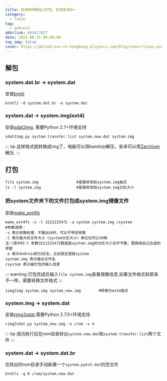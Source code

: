 ```yaml
---
title: 安卓ROM解包/打包，支持安卓9+
category:
  - linux
tag:
  - android
abbrlink: 693417627
date: 2021-06-15 00:00:00
top_img: false
cover: https://pblood.oss-cn-hongkong.aliyuncs.com/blog/cover/linux.png
---
```


## 解包 

### system.dat.br -> system.dat
安装[brotli](https://github.com/google/brotli)
```shell
brotli -d system.dat.br -o system.dat
```

### system.dat -> system.img(ext4)
安装[sdat2img](https://github.com/xpirt/sdat2img), 需要Python 2.7+环境支持
```shell
sdat2img.py system.transfer.list system.new.dat system.img
```

::: tip
这样格式就转换成img了，电脑可以用bandzip解压，安卓可以用[Zarchiver](https://lxt.lanzoui.com/icjqGw3xywj)解压.
:::

## 打包
```shell
file system.img                 #查看修改前system.img格式
ls -l system.img                #查看修改前system.img分区大小
```
### 把system文件夹下的文件打包成system.img镜像文件
安装[make_ext4fs](https://lxt.lanzoui.com/iZ9FRw40i4d)
```shell
make_ext4fs -s -l 3221225472 -a system system.img /system
#参数说明：
-s 表示安静处理，不输出动作，可以不带该参数
-l 表示最大的文件大小（system分区大小）单位也可以为MB
注:(其中的-l 参数3221225472数就是system.img的分区大小总字节数，需换成自己合适的参数
-a 表示Android的分区名，比如我这里是system
system.img 表示输出文件名
/system 表示被打包的输入目录
```

::: warning
打包完成后输入`file system.img`查看镜像信息,如果文件格式和原来不一样，需要转换文件格式
:::

```shell
simg2img system.img system_new.img        #转换为ext4格式
```
### system.img -> system.dat
安装[rimg2sdat](https://github.com/jazchen/rimg2sdat),需要Python 2.7.5+环境支持
```shell
rimg2sdat.py system_new.img -o /rom -v 4
```
::: tip
成功执行后在rom目录转出`system.new.dat`和`system.transfer.list`两个文件
:::

### system.dat -> system.dat.br

在转出的rom目录手动新建一个`system.patch.dat`的空文件
```shell
brotli -q 0 /rom/system.new.dat
```